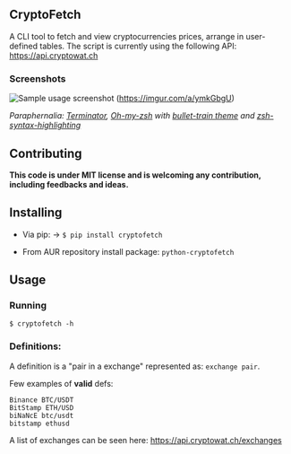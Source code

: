 ## CryptoFetch
A CLI tool to fetch and view cryptocurrencies prices, arrange in user-defined tables.
The script is currently using the following API: https://api.cryptowat.ch

### Screenshots
![Sample usage screenshot](https://i.imgur.com/UHlAeth.png) (https://imgur.com/a/ymkGbgU) 

*Paraphernalia: [Terminator](https://github.com/gnome-terminator/terminator), [Oh-my-zsh](https://github.com/ohmyzsh/ohmyzsh) with [bullet-train theme](https://github.com/caiogondim/bullet-train.zsh) and [zsh-syntax-highlighting](https://github.com/zsh-users/zsh-syntax-highlighting)*

## Contributing
**This code is under MIT license and is welcoming any contribution, including feedbacks and ideas.**

## Installing

- Via pip: -> `$ pip install cryptofetch`

- From AUR repository install package: `python-cryptofetch`

## Usage
### Running

    $ cryptofetch -h

### Definitions:
A definition is a "pair in a exchange" represented as: `exchange pair`.

Few examples of **valid** defs:

    Binance BTC/USDT
    BitStamp ETH/USD
    biNaNcE btc/usdt
    bitstamp ethusd

A list of exchanges can be seen here: https://api.cryptowat.ch/exchanges